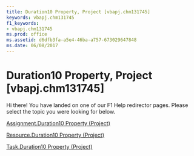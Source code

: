 ```yaml
---
title: Duration10 Property, Project [vbapj.chm131745]
keywords: vbapj.chm131745
f1_keywords:
- vbapj.chm131745
ms.prod: office
ms.assetid: d6dfb3fa-a5e4-46ba-a757-673029647848
ms.date: 06/08/2017
---
```



# Duration10 Property, Project [vbapj.chm131745]

Hi there! You have landed on one of our F1 Help redirector pages. Please select the topic you were looking for below.

[Assignment.Duration10 Property (Project)](http://msdn.microsoft.com/library/f6ad9b7e-41e0-9929-879a-51c12e89d56f%28Office.15%29.aspx)

[Resource.Duration10 Property (Project)](http://msdn.microsoft.com/library/cd43b225-24c9-147c-7476-0cf90563f69f%28Office.15%29.aspx)

[Task.Duration10 Property (Project)](http://msdn.microsoft.com/library/3595e16b-cdd9-7938-154c-5d8781aa1d11%28Office.15%29.aspx)

